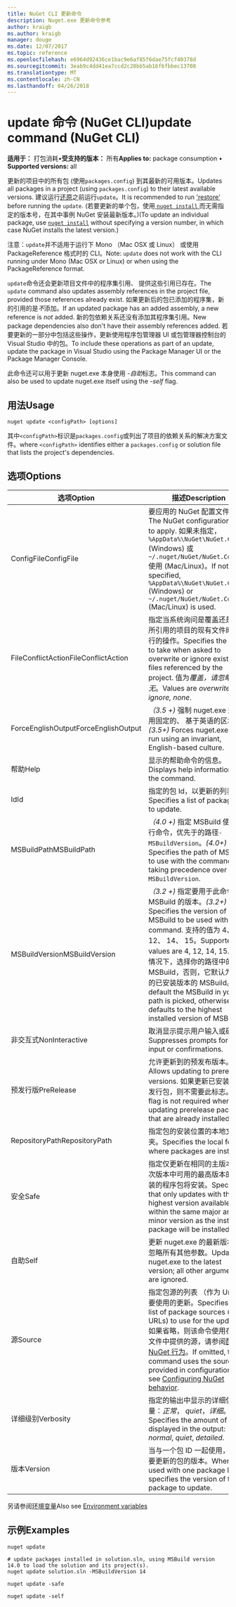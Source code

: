 ```yaml
---
title: NuGet CLI 更新命令
description: Nuget.exe 更新命令参考
author: kraigb
ms.author: kraigb
manager: douge
ms.date: 12/07/2017
ms.topic: reference
ms.openlocfilehash: e6964d92436ce1bac9e6af85f6dae75fcf40378d
ms.sourcegitcommit: 3eab9c4dd41ea7ccd2c28bb5ab16f6fbbec13708
ms.translationtype: MT
ms.contentlocale: zh-CN
ms.lasthandoff: 04/26/2018
---
```

# <a name="update-command-nuget-cli"></a><span data-ttu-id="409d3-103">update 命令 (NuGet CLI)</span><span class="sxs-lookup"><span data-stu-id="409d3-103">update command (NuGet CLI)</span></span>

<span data-ttu-id="409d3-104">**适用于：** 打包消耗&bullet;**受支持的版本：** 所有</span><span class="sxs-lookup"><span data-stu-id="409d3-104">**Applies to:** package consumption &bullet; **Supported versions:** all</span></span>

<span data-ttu-id="409d3-105">更新的项目中的所有包 (使用`packages.config`) 到其最新的可用版本。</span><span class="sxs-lookup"><span data-stu-id="409d3-105">Updates all packages in a project (using `packages.config`) to their latest available versions.</span></span> <span data-ttu-id="409d3-106">建议运行[还原](cli-ref-restore.md)之前运行`update`。</span><span class="sxs-lookup"><span data-stu-id="409d3-106">It is recommended to run ['restore'](cli-ref-restore.md) before running the `update`.</span></span> <span data-ttu-id="409d3-107">(若要更新的单个包，使用[ `nuget install` ](cli-ref-install.md)而无需指定的版本号，在其中事例 NuGet 安装最新版本。)</span><span class="sxs-lookup"><span data-stu-id="409d3-107">(To update an individual package, use [`nuget install`](cli-ref-install.md) without specifying a version number, in which case NuGet installs the latest version.)</span></span>

<span data-ttu-id="409d3-108">注意：`update`并不适用于运行下 Mono （Mac OSX 或 Linux） 或使用 PackageReference 格式时的 CLI。</span><span class="sxs-lookup"><span data-stu-id="409d3-108">Note: `update` does not work with the CLI running under Mono (Mac OSX or Linux) or when using the PackageReference format.</span></span>

<span data-ttu-id="409d3-109">`update`命令还会更新项目文件中的程序集引用、 提供这些引用已存在。</span><span class="sxs-lookup"><span data-stu-id="409d3-109">The `update` command also updates assembly references in the project file, provided those references already exist.</span></span> <span data-ttu-id="409d3-110">如果更新后的包已添加的程序集，新的引用的是*不*添加。</span><span class="sxs-lookup"><span data-stu-id="409d3-110">If an updated package has an added assembly, a new reference is *not* added.</span></span> <span data-ttu-id="409d3-111">新的包依赖关系还没有添加其程序集引用。</span><span class="sxs-lookup"><span data-stu-id="409d3-111">New package dependencies also don't have their assembly references added.</span></span> <span data-ttu-id="409d3-112">若要更新的一部分中包括这些操作，更新使用程序包管理器 UI 或包管理器控制台的 Visual Studio 中的包。</span><span class="sxs-lookup"><span data-stu-id="409d3-112">To include these operations as part of an update, update the package in Visual Studio using the Package Manager UI or the Package Manager Console.</span></span>

<span data-ttu-id="409d3-113">此命令还可以用于更新 nuget.exe 本身使用 *-自助*标志。</span><span class="sxs-lookup"><span data-stu-id="409d3-113">This command can also be used to update nuget.exe itself using the *-self* flag.</span></span>

## <a name="usage"></a><span data-ttu-id="409d3-114">用法</span><span class="sxs-lookup"><span data-stu-id="409d3-114">Usage</span></span>

```cli
nuget update <configPath> [options]
```

<span data-ttu-id="409d3-115">其中`<configPath>`标识是`packages.config`或列出了项目的依赖关系的解决方案文件。</span><span class="sxs-lookup"><span data-stu-id="409d3-115">where `<configPath>` identifies either a `packages.config` or solution file that lists the project's dependencies.</span></span>

## <a name="options"></a><span data-ttu-id="409d3-116">选项</span><span class="sxs-lookup"><span data-stu-id="409d3-116">Options</span></span>

| <span data-ttu-id="409d3-117">选项</span><span class="sxs-lookup"><span data-stu-id="409d3-117">Option</span></span> | <span data-ttu-id="409d3-118">描述</span><span class="sxs-lookup"><span data-stu-id="409d3-118">Description</span></span> |
| --- | --- |
| <span data-ttu-id="409d3-119">ConfigFile</span><span class="sxs-lookup"><span data-stu-id="409d3-119">ConfigFile</span></span> | <span data-ttu-id="409d3-120">要应用的 NuGet 配置文件。</span><span class="sxs-lookup"><span data-stu-id="409d3-120">The NuGet configuration file to apply.</span></span> <span data-ttu-id="409d3-121">如果未指定， `%AppData%\NuGet\NuGet.Config` (Windows) 或`~/.nuget/NuGet/NuGet.Config`使用 (Mac/Linux)。</span><span class="sxs-lookup"><span data-stu-id="409d3-121">If not specified, `%AppData%\NuGet\NuGet.Config` (Windows) or `~/.nuget/NuGet/NuGet.Config` (Mac/Linux) is used.</span></span>|
| <span data-ttu-id="409d3-122">FileConflictAction</span><span class="sxs-lookup"><span data-stu-id="409d3-122">FileConflictAction</span></span> | <span data-ttu-id="409d3-123">指定当系统询问是覆盖还是忽略所引用的项目的现有文件时要执行的操作。</span><span class="sxs-lookup"><span data-stu-id="409d3-123">Specifies the action to take when asked to overwrite or ignore existing files referenced by the project.</span></span> <span data-ttu-id="409d3-124">值为*覆盖，请忽略，无*。</span><span class="sxs-lookup"><span data-stu-id="409d3-124">Values are *overwrite, ignore, none*.</span></span> |
| <span data-ttu-id="409d3-125">ForceEnglishOutput</span><span class="sxs-lookup"><span data-stu-id="409d3-125">ForceEnglishOutput</span></span> | <span data-ttu-id="409d3-126">*（3.5 +)* 强制 nuget.exe 运行使用固定的、 基于英语的区域性。</span><span class="sxs-lookup"><span data-stu-id="409d3-126">*(3.5+)* Forces nuget.exe to run using an invariant, English-based culture.</span></span> |
| <span data-ttu-id="409d3-127">帮助</span><span class="sxs-lookup"><span data-stu-id="409d3-127">Help</span></span> | <span data-ttu-id="409d3-128">显示的帮助命令的信息。</span><span class="sxs-lookup"><span data-stu-id="409d3-128">Displays help information for the command.</span></span> |
| <span data-ttu-id="409d3-129">Id</span><span class="sxs-lookup"><span data-stu-id="409d3-129">Id</span></span> | <span data-ttu-id="409d3-130">指定的包 Id，以更新的列表。</span><span class="sxs-lookup"><span data-stu-id="409d3-130">Specifies a list of package IDs to update.</span></span> |
| <span data-ttu-id="409d3-131">MSBuildPath</span><span class="sxs-lookup"><span data-stu-id="409d3-131">MSBuildPath</span></span> | <span data-ttu-id="409d3-132">*（4.0 +)* 指定 MSBuild 使用执行命令，优先于的路径`-MSBuildVersion`。</span><span class="sxs-lookup"><span data-stu-id="409d3-132">*(4.0+)* Specifies the path of MSBuild to use with the command, taking precedence over `-MSBuildVersion`.</span></span> |
| <span data-ttu-id="409d3-133">MSBuildVersion</span><span class="sxs-lookup"><span data-stu-id="409d3-133">MSBuildVersion</span></span> | <span data-ttu-id="409d3-134">*（3.2 +)* 指定要用于此命令的 MSBuild 的版本。</span><span class="sxs-lookup"><span data-stu-id="409d3-134">*(3.2+)* Specifies the version of MSBuild to be used with this command.</span></span> <span data-ttu-id="409d3-135">支持的值为 4、 12、 14、 15。</span><span class="sxs-lookup"><span data-stu-id="409d3-135">Supported values are 4, 12, 14, 15.</span></span> <span data-ttu-id="409d3-136">默认情况下，选择你的路径中的 MSBuild，否则，它默认为最高的已安装版本的 MSBuild。</span><span class="sxs-lookup"><span data-stu-id="409d3-136">By default the MSBuild in your path is picked, otherwise it defaults to the highest installed version of MSBuild.</span></span> |
| <span data-ttu-id="409d3-137">非交互式</span><span class="sxs-lookup"><span data-stu-id="409d3-137">NonInteractive</span></span> | <span data-ttu-id="409d3-138">取消显示提示用户输入或确认。</span><span class="sxs-lookup"><span data-stu-id="409d3-138">Suppresses prompts for user input or confirmations.</span></span> |
| <span data-ttu-id="409d3-139">预发行版</span><span class="sxs-lookup"><span data-stu-id="409d3-139">PreRelease</span></span> | <span data-ttu-id="409d3-140">允许更新到的预发布版本。</span><span class="sxs-lookup"><span data-stu-id="409d3-140">Allows updating to prerelease versions.</span></span> <span data-ttu-id="409d3-141">如果更新已安装的预发行包，则不需要此标志。</span><span class="sxs-lookup"><span data-stu-id="409d3-141">This flag is not required when updating prerelease packages that are already installed.</span></span> |
| <span data-ttu-id="409d3-142">RepositoryPath</span><span class="sxs-lookup"><span data-stu-id="409d3-142">RepositoryPath</span></span> | <span data-ttu-id="409d3-143">指定包的安装位置的本地文件夹。</span><span class="sxs-lookup"><span data-stu-id="409d3-143">Specifies the local folder where packages are installed.</span></span> |
| <span data-ttu-id="409d3-144">安全</span><span class="sxs-lookup"><span data-stu-id="409d3-144">Safe</span></span> | <span data-ttu-id="409d3-145">指定仅更新在相同的主版本号和次版本中可用的最高版本的已安装的程序包将安装。</span><span class="sxs-lookup"><span data-stu-id="409d3-145">Specifies that only updates with the highest version available within the same major and minor version as the installed package will be installed.</span></span> |
| <span data-ttu-id="409d3-146">自助</span><span class="sxs-lookup"><span data-stu-id="409d3-146">Self</span></span> | <span data-ttu-id="409d3-147">更新 nuget.exe 的最新版本;将忽略所有其他参数。</span><span class="sxs-lookup"><span data-stu-id="409d3-147">Updates nuget.exe to the latest version; all other arguments are ignored.</span></span> |
| <span data-ttu-id="409d3-148">源</span><span class="sxs-lookup"><span data-stu-id="409d3-148">Source</span></span> | <span data-ttu-id="409d3-149">指定包源的列表 （作为 Url) 若要使用的更新。</span><span class="sxs-lookup"><span data-stu-id="409d3-149">Specifies the list of package sources (as URLs) to use for the updates.</span></span> <span data-ttu-id="409d3-150">如果省略，则该命令使用在配置文件中提供的源，请参阅[配置 NuGet 行为](../consume-packages/configuring-nuget-behavior.md)。</span><span class="sxs-lookup"><span data-stu-id="409d3-150">If omitted, the command uses the sources provided in configuration files, see [Configuring NuGet behavior](../consume-packages/configuring-nuget-behavior.md).</span></span> |
| <span data-ttu-id="409d3-151">详细级别</span><span class="sxs-lookup"><span data-stu-id="409d3-151">Verbosity</span></span> | <span data-ttu-id="409d3-152">指定的输出中显示的详细信息量：*正常*， *quiet*，*详细*。</span><span class="sxs-lookup"><span data-stu-id="409d3-152">Specifies the amount of detail displayed in the output: *normal*, *quiet*, *detailed*.</span></span> |
| <span data-ttu-id="409d3-153">版本</span><span class="sxs-lookup"><span data-stu-id="409d3-153">Version</span></span> | <span data-ttu-id="409d3-154">当与一个包 ID 一起使用，指定要更新的包的版本。</span><span class="sxs-lookup"><span data-stu-id="409d3-154">When used with one package ID, specifies the version of the package to update.</span></span> |

<span data-ttu-id="409d3-155">另请参阅[环境变量](cli-ref-environment-variables.md)</span><span class="sxs-lookup"><span data-stu-id="409d3-155">Also see [Environment variables](cli-ref-environment-variables.md)</span></span>

## <a name="examples"></a><span data-ttu-id="409d3-156">示例</span><span class="sxs-lookup"><span data-stu-id="409d3-156">Examples</span></span>

```cli
nuget update

# update packages installed in solution.sln, using MSBuild version 14.0 to load the solution and its project(s).
nuget update solution.sln -MSBuildVersion 14

nuget update -safe

nuget update -self
```
